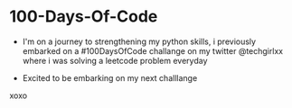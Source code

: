 # 100-Days-Of-Code

- I'm on a journey to strengthening my python skills, i previously embarked on a #100DaysOfCode
challange on my twitter @techgirlxx where i was solving a leetcode problem everyday

- Excited to be embarking on my next challlange

xoxo

